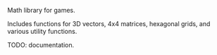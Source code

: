 Math library for games.

Includes functions for 3D vectors, 4x4 matrices, hexagonal grids, and various utility functions.

TODO: documentation.
